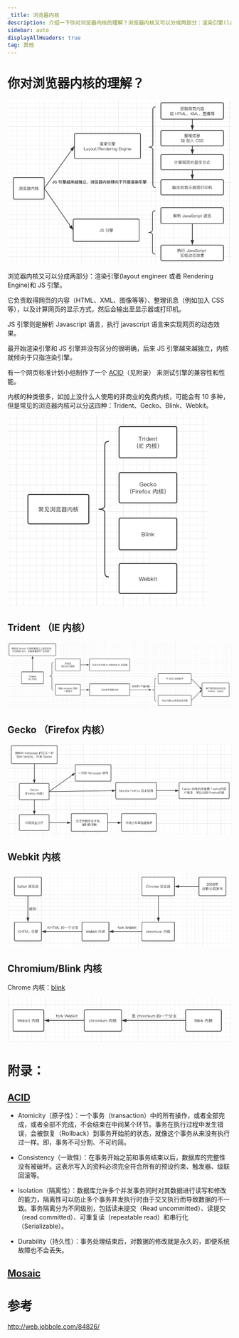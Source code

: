 ```yaml
---
_title: 浏览器内核
description: 介绍一下你对浏览器内核的理解？浏览器内核又可以分成两部分：渲染引擎(layout engineer 或者 Rendering Engine)和 JS 引擎...
sidebar: auto
displayAllHeaders: true
tag: 其他
---
```


# 你对浏览器内核的理解？

![浏览器内核](./images/01.rendering-engine/01.png)

浏览器内核又可以分成两部分：渲染引擎(layout engineer 或者 Rendering Engine)和 JS 引擎。

它负责取得网页的内容（HTML、XML、图像等等）、整理讯息（例如加入 CSS 等），以及计算网页的显示方式，然后会输出至显示器或打印机。

JS 引擎则是解析 Javascript 语言，执行 javascript 语言来实现网页的动态效果。

最开始渲染引擎和 JS 引擎并没有区分的很明确，后来 JS 引擎越来越独立，内核就倾向于只指渲染引擎。

有一个网页标准计划小组制作了一个 [ACID](#ACID)（见附录） 来测试引擎的兼容性和性能。

内核的种类很多，如加上没什么人使用的非商业的免费内核，可能会有 10 多种，但是常见的浏览器内核可以分这四种：Trident、Gecko、Blink、Webkit。

![常见浏览器内核](./images/01.rendering-engine/02.png)

## Trident （IE 内核）

![IE浏览器内核](./images/01.rendering-engine/03.png)

## Gecko （Firefox 内核）

![Gecko 内核](./images/01.rendering-engine/04.png)

## Webkit 内核

![Webkit 内核](./images/01.rendering-engine/05.png)

## Chromium/Blink 内核

Chrome 内核：[blink](https://www.chromium.org/blink)

![Blink 内核](./images/01.rendering-engine/06.png)


# 附录：

## [ACID](https://en.wikipedia.org/wiki/ACID_\(computer_science\))

- Atomicity（原子性）：一个事务（transaction）中的所有操作，或者全部完成，或者全部不完成，不会结束在中间某个环节。事务在执行过程中发生错误，会被恢复（Rollback）到事务开始前的状态，就像这个事务从来没有执行过一样。即，事务不可分割、不可约简。

- Consistency（一致性）：在事务开始之前和事务结束以后，数据库的完整性没有被破坏。这表示写入的资料必须完全符合所有的预设约束、触发器、级联回滚等。

- Isolation（隔离性）：数据库允许多个并发事务同时对其数据进行读写和修改的能力，隔离性可以防止多个事务并发执行时由于交叉执行而导致数据的不一致。事务隔离分为不同级别，包括读未提交（Read uncommitted）、读提交（read committed）、可重复读（repeatable read）和串行化（Serializable）。

- Durability（持久性）：事务处理结束后，对数据的修改就是永久的，即便系统故障也不会丢失。

## [Mosaic](https://en.wikipedia.org/wiki/Mosaic_\(web_browser\))

# 参考

http://web.jobbole.com/84826/  